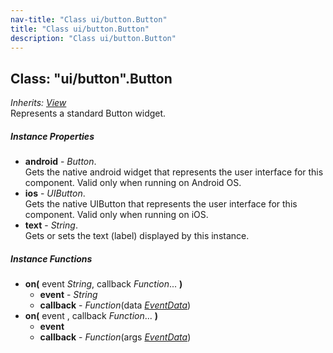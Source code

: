 ```yaml
---
nav-title: "Class ui/button.Button"
title: "Class ui/button.Button"
description: "Class ui/button.Button"
---
```

## Class: "ui/button".Button  
_Inherits:_ [_View_](../../ui/core/view/View.md)  
Represents a standard Button widget.

##### Instance Properties
 - **android** - _Button_.    
  Gets the native android widget that represents the user interface for this component. Valid only when running on Android OS.
 - **ios** - _UIButton_.    
  Gets the native UIButton that represents the user interface for this component. Valid only when running on iOS.
 - **text** - _String_.    
  Gets or sets the text (label) displayed by this instance.

##### Instance Functions
 - **on(** event _String_, callback _Function_... **)**
   - **event** - _String_
   - **callback** - _Function_(data [_EventData_](../../data/observable/EventData.md))
 - **on(** event , callback _Function_... **)**
   - **event**
   - **callback** - _Function_(args [_EventData_](../../data/observable/EventData.md))